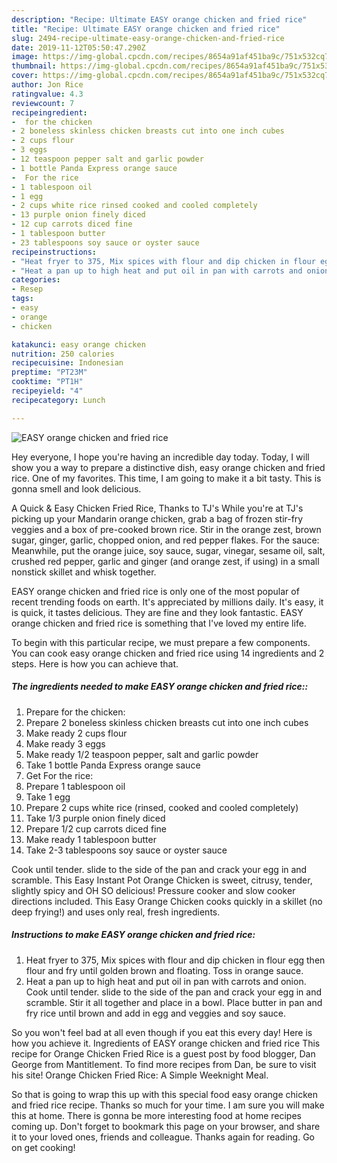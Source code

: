 ```yaml
---
description: "Recipe: Ultimate EASY orange chicken and fried rice"
title: "Recipe: Ultimate EASY orange chicken and fried rice"
slug: 2494-recipe-ultimate-easy-orange-chicken-and-fried-rice
date: 2019-11-12T05:50:47.290Z
image: https://img-global.cpcdn.com/recipes/8654a91af451ba9c/751x532cq70/easy-orange-chicken-and-fried-rice-recipe-main-photo.jpg
thumbnail: https://img-global.cpcdn.com/recipes/8654a91af451ba9c/751x532cq70/easy-orange-chicken-and-fried-rice-recipe-main-photo.jpg
cover: https://img-global.cpcdn.com/recipes/8654a91af451ba9c/751x532cq70/easy-orange-chicken-and-fried-rice-recipe-main-photo.jpg
author: Jon Rice
ratingvalue: 4.3
reviewcount: 7
recipeingredient:
-  for the chicken
- 2 boneless skinless chicken breasts cut into one inch cubes
- 2 cups flour
- 3 eggs
- 12 teaspoon pepper salt and garlic powder
- 1 bottle Panda Express orange sauce
-  For the rice
- 1 tablespoon oil
- 1 egg
- 2 cups white rice rinsed cooked and cooled completely
- 13 purple onion finely diced
- 12 cup carrots diced fine
- 1 tablespoon butter
- 23 tablespoons soy sauce or oyster sauce
recipeinstructions:
- "Heat fryer to 375, Mix spices with flour and dip chicken in flour egg then flour and fry until golden brown and floating. Toss in orange sauce."
- "Heat a pan up to high heat and put oil in pan with carrots and onion. Cook until tender. slide to the side of the pan and crack your egg in and scramble. Stir it all together and place in a bowl. Place butter in pan and fry rice until brown and add in egg and veggies and soy sauce."
categories:
- Resep
tags:
- easy
- orange
- chicken

katakunci: easy orange chicken
nutrition: 250 calories
recipecuisine: Indonesian
preptime: "PT23M"
cooktime: "PT1H"
recipeyield: "4"
recipecategory: Lunch

---
```



![EASY orange chicken and fried rice](https://img-global.cpcdn.com/recipes/8654a91af451ba9c/751x532cq70/easy-orange-chicken-and-fried-rice-recipe-main-photo.jpg)

Hey everyone, I hope you're having an incredible day today. Today, I will show you a way to prepare a distinctive dish, easy orange chicken and fried rice. One of my favorites. This time, I am going to make it a bit tasty. This is gonna smell and look delicious.

A Quick &amp; Easy Chicken Fried Rice, Thanks to TJ&#39;s While you&#39;re at TJ&#39;s picking up your Mandarin orange chicken, grab a bag of frozen stir-fry veggies and a box of pre-cooked brown rice. Stir in the orange zest, brown sugar, ginger, garlic, chopped onion, and red pepper flakes. For the sauce: Meanwhile, put the orange juice, soy sauce, sugar, vinegar, sesame oil, salt, crushed red pepper, garlic and ginger (and orange zest, if using) in a small nonstick skillet and whisk together.

EASY orange chicken and fried rice is only one of the most popular of recent trending foods on earth. It's appreciated by millions daily. It's easy, it is quick, it tastes delicious. They are fine and they look fantastic. EASY orange chicken and fried rice is something that I've loved my entire life.


To begin with this particular recipe, we must prepare a few components. You can cook easy orange chicken and fried rice using 14 ingredients and 2 steps. Here is how you can achieve that.

##### The ingredients needed to make EASY orange chicken and fried rice::

1. Prepare  for the chicken:
1. Prepare 2 boneless skinless chicken breasts cut into one inch cubes
1. Make ready 2 cups flour
1. Make ready 3 eggs
1. Make ready 1/2 teaspoon pepper, salt and garlic powder
1. Take 1 bottle Panda Express orange sauce
1. Get  For the rice:
1. Prepare 1 tablespoon oil
1. Take 1 egg
1. Prepare 2 cups white rice (rinsed, cooked and cooled completely)
1. Take 1/3 purple onion finely diced
1. Prepare 1/2 cup carrots diced fine
1. Make ready 1 tablespoon butter
1. Take 2-3 tablespoons soy sauce or oyster sauce


Cook until tender. slide to the side of the pan and crack your egg in and scramble. This Easy Instant Pot Orange Chicken is sweet, citrusy, tender, slightly spicy and OH SO delicious! Pressure cooker and slow cooker directions included. This Easy Orange Chicken cooks quickly in a skillet (no deep frying!) and uses only real, fresh ingredients. 

##### Instructions to make EASY orange chicken and fried rice:

1. Heat fryer to 375, Mix spices with flour and dip chicken in flour egg then flour and fry until golden brown and floating. Toss in orange sauce.
1. Heat a pan up to high heat and put oil in pan with carrots and onion. Cook until tender. slide to the side of the pan and crack your egg in and scramble. Stir it all together and place in a bowl. Place butter in pan and fry rice until brown and add in egg and veggies and soy sauce.


So you won&#39;t feel bad at all even though if you eat this every day! Here is how you achieve it. Ingredients of EASY orange chicken and fried rice This recipe for Orange Chicken Fried Rice is a guest post by food blogger, Dan George from Mantitlement. To find more recipes from Dan, be sure to visit his site! Orange Chicken Fried Rice: A Simple Weeknight Meal. 

So that is going to wrap this up with this special food easy orange chicken and fried rice recipe. Thanks so much for your time. I am sure you will make this at home. There is gonna be more interesting food at home recipes coming up. Don't forget to bookmark this page on your browser, and share it to your loved ones, friends and colleague. Thanks again for reading. Go on get cooking!
